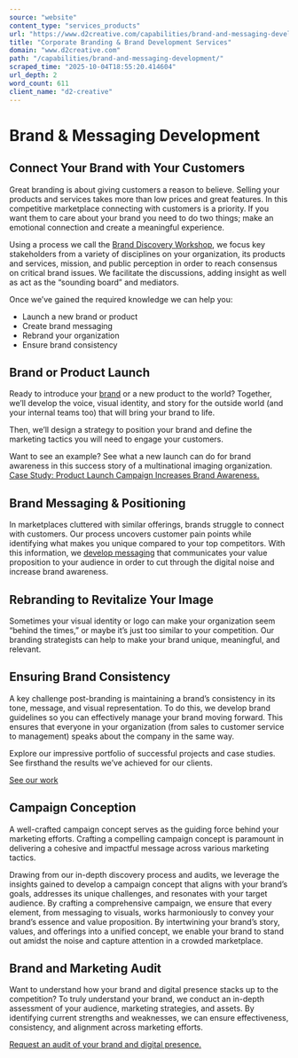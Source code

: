 ```yaml
---
source: "website"
content_type: "services_products"
url: "https://www.d2creative.com/capabilities/brand-and-messaging-development/"
title: "Corporate Branding & Brand Development Services"
domain: "www.d2creative.com"
path: "/capabilities/brand-and-messaging-development/"
scraped_time: "2025-10-04T18:55:20.414604"
url_depth: 2
word_count: 611
client_name: "d2-creative"
---
```


# Brand & Messaging Development

## Connect Your Brand with Your Customers

Great branding is about giving customers a reason to believe. Selling your products and services takes more than low prices and great features. In this competitive marketplace connecting with customers is a priority. If you want them to care about your brand you need to do two things; make an emotional connection and create a meaningful experience.

Using a process we call the [Brand Discovery Workshop](/digital-glossary/brand-discovery/), we focus key stakeholders from a variety of disciplines on your organization, its products and services, mission, and public perception in order to reach consensus on critical brand issues. We facilitate the discussions, adding insight as well as act as the “sounding board” and mediators.

Once we’ve gained the required knowledge we can help you:

*   Launch a new brand or product
*   Create brand messaging
*   Rebrand your organization
*   Ensure brand consistency

## Brand or Product Launch

Ready to introduce your [brand](/digital-glossary/branding-fundamentals/) or a new product to the world? Together, we’ll develop the voice, visual identity, and story for the outside world (and your internal teams too) that will bring your brand to life.

Then, we’ll design a strategy to position your brand and define the marketing tactics you will need to engage your customers.

Want to see an example? See what a new launch can do for brand awareness in this success story of a multinational imaging organization. [Case Study: Product Launch Campaign Increases Brand Awareness.](/our-work/product-launch/)

## Brand Messaging & Positioning

In marketplaces cluttered with similar offerings, brands struggle to connect with customers. Our process uncovers customer pain points while identifying what makes you unique compared to your top competitors. With this information, we [develop messaging](/messaging-digital-communications/) that communicates your value proposition to your audience in order to cut through the digital noise and increase brand awareness.

## Rebranding to Revitalize Your Image

Sometimes your visual identity or logo can make your organization seem “behind the times,” or maybe it’s just too similar to your competition. Our branding strategists can help to make your brand unique, meaningful, and relevant.

## Ensuring Brand Consistency

A key challenge post-branding is maintaining a brand’s consistency in its tone, message, and visual representation. To do this, we develop brand guidelines so you can effectively manage your brand moving forward. This ensures that everyone in your organization (from sales to customer service to management) speaks about the company in the same way.

Explore our impressive portfolio of successful projects and case studies. See firsthand the results we’ve achieved for our clients.  

[See our work](/our-work/)

## Campaign Conception

A well-crafted campaign concept serves as the guiding force behind your marketing efforts. Crafting a compelling campaign concept is paramount in delivering a cohesive and impactful message across various marketing tactics.

Drawing from our in-depth discovery process and audits, we leverage the insights gained to develop a campaign concept that aligns with your brand’s goals, addresses its unique challenges, and resonates with your target audience. By crafting a comprehensive campaign, we ensure that every element, from messaging to visuals, works harmoniously to convey your brand’s essence and value proposition. By intertwining your brand’s story, values, and offerings into a unified concept, we enable your brand to stand out amidst the noise and capture attention in a crowded marketplace.

## Brand and Marketing Audit

Want to understand how your brand and digital presence stacks up to the competition? To truly understand your brand, we conduct an in-depth assessment of your audience, marketing strategies, and assets. By identifying current strengths and weaknesses, we can ensure effectiveness, consistency, and alignment across marketing efforts.

[Request an audit of your brand and digital presence.](/contact-us/)